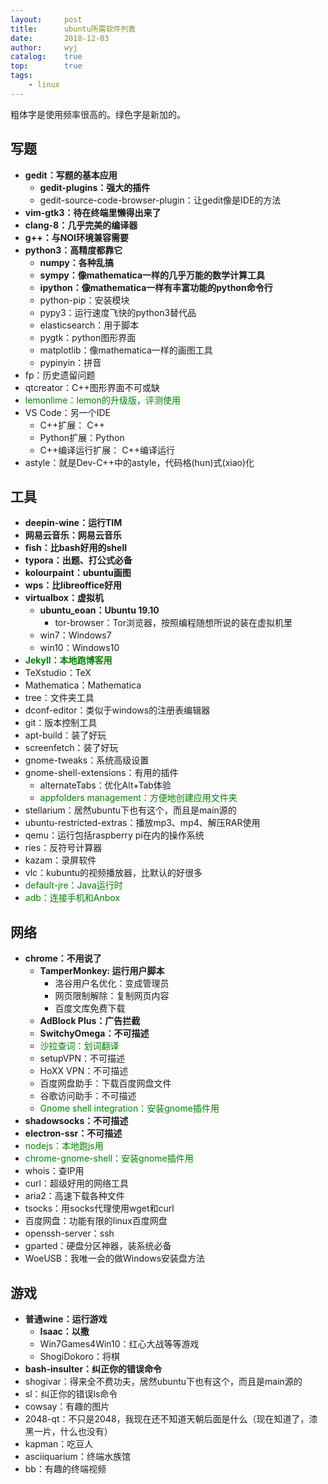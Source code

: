 ```yaml
---
layout:		post
title:		ubuntu所需软件列表
date:		2018-12-03
author:		wyj
catalog:	true
top:		true
tags:
    - linux
---
```


粗体字是使用频率很高的。绿色字是新加的。

<style>
.New{
	color: green;
}
</style>

写题
---
- **gedit：写题的基本应用**
	- **gedit-plugins：强大的插件**
    - gedit-source-code-browser-plugin：让gedit像是IDE的方法
- **vim-gtk3：待在终端里懒得出来了**
- **clang-8：几乎完美的编译器**
- **g++：与NOI环境兼容需要**
- **python3：高精度都靠它**
	- **numpy：各种乱搞**
    - **sympy：像mathematica一样的几乎万能的数学计算工具**
    - **ipython：像mathematica一样有丰富功能的python命令行**
    - python-pip：安装模块
    - pypy3：运行速度飞快的python3替代品
	- elasticsearch：用于脚本
    - pygtk：python图形界面
    - matplotlib：像mathematica一样的画图工具
    - pypinyin：拼音
- fp：历史遗留问题
- qtcreator：C++图形界面不可或缺
- <div class="New">lemonlime：lemon的升级版，评测使用</div>
- VS Code：另一个IDE
	- C++扩展： C++
    - Python扩展：Python
    - C++编译运行扩展： C++编译运行
- astyle：就是Dev-C++中的astyle，代码格(hun)式(xiao)化

工具
---
- **deepin-wine：运行TIM**
- **网易云音乐：网易云音乐**
- **fish：比bash好用的shell**
- **typora：出题、打公式必备**
- **kolourpaint：ubuntu画图**
- **wps：比libreoffice好用**
- **virtualbox：虚拟机**
	- **ubuntu_eoan：Ubuntu 19.10**
		- tor-browser：Tor浏览器，按照编程随想所说的装在虚拟机里
	- win7：Windows7
    - win10：Windows10
- <div class="New"><strong>Jekyll：本地跑博客用</strong></div>
- TeXstudio：TeX
- Mathematica：Mathematica
- tree：文件夹工具
- dconf-editor：类似于windows的注册表编辑器
- git：版本控制工具
- apt-build：装了好玩
- screenfetch：装了好玩
- gnome-tweaks：系统高级设置
- gnome-shell-extensions：有用的插件
	- alternateTabs：优化Alt+Tab体验
	- <div class="New">appfolders management：方便地创建应用文件夹</div>
- stellarium：居然ubuntu下也有这个，而且是main源的
- ubuntu-restricted-extras：播放mp3、mp4、解压RAR使用
- qemu：运行包括raspberry pi在内的操作系统
- ries：反符号计算器
- kazam：录屏软件
- vlc：kubuntu的视频播放器，比默认的好很多
- <div class="New">default-jre：Java运行时</div>
- <div class="New">adb：连接手机和Anbox</div>

网络
---
- **chrome：不用说了**
	- **TamperMonkey: 运行用户脚本**
    	- 洛谷用户名优化：变成管理员
        - 网页限制解除：复制网页内容
        - 百度文库免费下载
    - **AdBlock Plus：广告拦截**
    - **SwitchyOmega：不可描述**
    - <div class="New">沙拉查词：划词翻译</div>
	- setupVPN：不可描述
    - HoXX VPN：不可描述
    - 百度网盘助手：下载百度网盘文件
    - 谷歌访问助手：不可描述
    - <div class="New">Gnome shell integration：安装gnome插件用</div>
- **shadowsocks：不可描述**
- **electron-ssr：不可描述**
- <div class="New">nodejs：本地跑js用</div>
- <div class="New">chrome-gnome-shell：安装gnome插件用</div>
- whois：查IP用
- curl：超级好用的网络工具
- aria2：高速下载各种文件
- tsocks：用socks代理使用wget和curl
- 百度网盘：功能有限的linux百度网盘
- openssh-server：ssh
- gparted：硬盘分区神器，装系统必备
- WoeUSB：我唯一会的做Windows安装盘方法

游戏
---
- **普通wine：运行游戏**
	- **Isaac：以撒**
	- Win7Games4Win10：红心大战等等游戏
    - ShogiDokoro：将棋
- **bash-insulter：纠正你的错误命令**
- shogivar：得来全不费功夫，居然ubuntu下也有这个，而且是main源的
- sl：纠正你的错误ls命令
- cowsay：有趣的图片
- 2048-qt：不只是2048，我现在还不知道天朝后面是什么（现在知道了，漆黑一片，什么也没有）
- kapman：吃豆人
- asciiquarium：终端水族馆
- bb：有趣的终端视频

